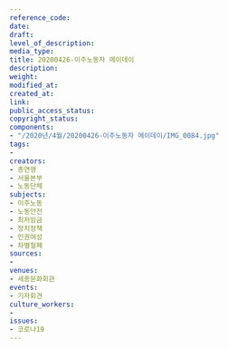 ```yaml
---
reference_code: 
date: 
draft: 
level_of_description: 
media_type: 
title: 20200426-이주노동자 메이데이
description: 
weight: 
modified_at: 
created_at: 
link: 
public_access_status: 
copyright_status: 
components:
- "/2020년/4월/20200426-이주노동자 메이데이/IMG_0084.jpg"
tags:
- 
creators:
- 총연맹
- 서울본부
- 노동단체
subjects:
- 이주노동
- 노동안전
- 최저임금
- 정치정책
- 인권여성
- 차별철폐
sources:
- 
venues:
- 세종문화회관
events:
- 기자회견
culture_workers:
- 
issues:
- 코로나19
---
```

